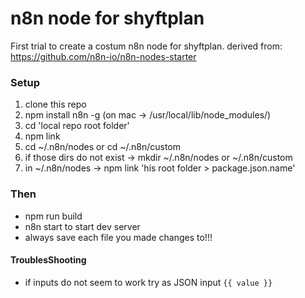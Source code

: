 # n8n node for shyftplan

First trial to create a costum n8n node for shyftplan.
derived from: https://github.com/n8n-io/n8n-nodes-starter

### Setup

1. clone this repo
2. npm install n8n -g (on mac -> /usr/local/lib/node_modules/)
3. cd 'local repo root folder'
4. npm link
5. cd ~/.n8n/nodes or cd ~/.n8n/custom
6. if those dirs do not exist -> mkdir ~/.n8n/nodes or ~/.n8n/custom
7. in ~/.n8n/nodes -> npm link 'his root folder > package.json.name'

### Then

- npm run build
- n8n start to start dev server
- always save each file you made changes to!!!

#### TroublesShooting

- if inputs do not seem to work try as JSON input
  `{{ value }}`
